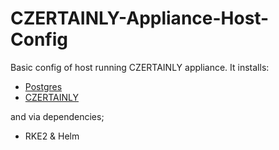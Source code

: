 # CZERTAINLY-Appliance-Host-Config

Basic config of host running CZERTAINLY appliance. It installs:
* [Postgres](tasks/postgres.yml)
* [CZERTAINLY](tasks/czertainly.yml)

and via dependencies;
* RKE2 & Helm
